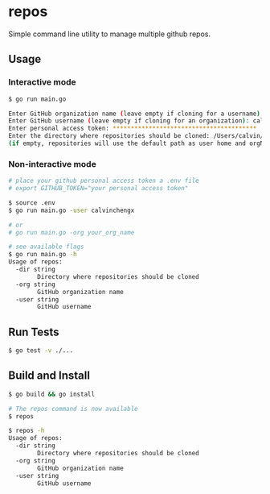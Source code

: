 # repos

Simple command line utility to manage multiple github repos.

## Usage

### Interactive mode

```bash
$ go run main.go

Enter GitHub organization name (leave empty if cloning for a username): 
Enter GitHub username (leave empty if cloning for an organization): calvinchengx
Enter personal access token: ****************************************
Enter the directory where repositories should be cloned: /Users/calvin/calvinchengx
(if empty, repositories will use the default path as user home and orgName or username subdirectory): 
```

### Non-interactive mode

```bash
# place your github personal access token a .env file
# export GITHUB_TOKEN="your personal access token"

$ source .env
$ go run main.go -user calvinchengx

# or
# go run main.go -org your_org_name

# see available flags
$ go run main.go -h
Usage of repos:
  -dir string
        Directory where repositories should be cloned
  -org string
        GitHub organization name
  -user string
        GitHub username
```


## Run Tests

```bash
$ go test -v ./...
```

## Build and Install

```bash
$ go build && go install

# The repos command is now available
$ repos

$ repos -h
Usage of repos:
  -dir string
    	Directory where repositories should be cloned
  -org string
    	GitHub organization name
  -user string
    	GitHub username
```